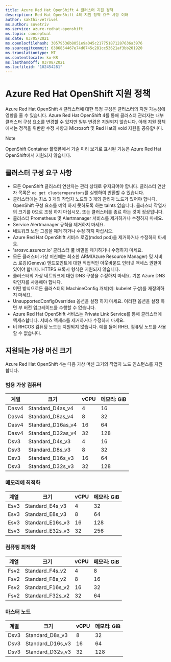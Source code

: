 ```yaml
---
title: Azure Red Hat OpenShift 4 클러스터 지원 정책
description: Red Hat OpenShift 4의 지원 정책 요구 사항 이해
author: sakthi-vetrivel
ms.author: suvetriv
ms.service: azure-redhat-openshift
ms.topic: conceptual
ms.date: 03/05/2021
ms.openlocfilehash: 30579536b8051e9a045c217751871287636a3976
ms.sourcegitcommit: 6386854467e74d0745c281cc53621af3bb201920
ms.translationtype: MT
ms.contentlocale: ko-KR
ms.lasthandoff: 03/08/2021
ms.locfileid: "102454281"
---
```

# <a name="azure-red-hat-openshift-support-policy"></a>Azure Red Hat OpenShift 지원 정책

Azure Red Hat OpenShift 4 클러스터에 대한 특정 구성은 클러스터의 지원 가능성에 영향을 줄 수 있습니다. Azure Red Hat OpenShift 4를 통해 클러스터 관리자는 내부 클러스터 구성 요소를 변경할 수 있지만 일부 변경은 지원되지 않습니다. 아래 지원 정책에서는 정책을 위반한 수정 사항과 Microsoft 및 Red Hat의 void 지원을 공유합니다.

> [!NOTE]
> OpenShift Container 플랫폼에서 기술 미리 보기로 표시된 기능은 Azure Red Hat OpenShift에서 지원되지 않습니다.

## <a name="cluster-configuration-requirements"></a>클러스터 구성 요구 사항

* 모든 OpenShift 클러스터 연산자는 관리 상태로 유지되어야 합니다. 클러스터 연산자 목록은 `oc get clusteroperators`를 실행하여 반환할 수 있습니다.
* 클러스터에는 최소 3 개의 작업자 노드와 3 개의 관리자 노드가 있어야 합니다. OpenShift 구성 요소를 예약 하지 못하도록 하는 taints 없습니다. 클러스터 작업자의 크기를 0으로 조정 하지 마십시오. 또는 클러스터를 종료 하는 것이 정상입니다.
* 클러스터 Prometheus 및 Alertmanager 서비스를 제거하거나 수정하지 마세요.
* Service Alertmanager 규칙을 제거하지 마세요.
* 네트워크 보안 그룹을 제거 하거나 수정 하지 마십시오.
* Azure Red Hat OpenShift 서비스 로깅(mdsd pod)을 제거하거나 수정하지 마세요.
* 'arosvc.azurecr.io' 클러스터 풀 비밀을 제거하거나 수정하지 마세요.
* 모든 클러스터 가상 머신에는 최소한 ARM(Azure Resource Manager) 및 서비스 로깅(Geneva) 엔드포인트에 대한 직접적인 아웃바운드 인터넷 액세스 권한이 있어야 합니다.  HTTPS 프록시 형식은 지원되지 않습니다.
* 클러스터의 가상 네트워크에 대한 DNS 구성을 수정하지 마세요. 기본 Azure DNS 확인자를 사용해야 합니다.
* 어떤 방식으로든 클러스터의 MachineConfig 개체(예: kubelet 구성)를 재정의하지 마세요.
* UnsupportedConfigOverrides 옵션을 설정 하지 마세요. 이러한 옵션을 설정 하면 부 버전 업그레이드를 수행할 수 없습니다.
* Azure Red Hat OpenShift 서비스는 Private Link Service를 통해 클러스터에 액세스합니다.  서비스 액세스를 제거하거나 수정하지 마세요.
* 비 RHCOS 컴퓨팅 노드는 지원되지 않습니다. 예를 들어 RHEL 컴퓨팅 노드를 사용할 수 없습니다.

## <a name="supported-virtual-machine-sizes"></a>지원되는 가상 머신 크기

Azure Red Hat OpenShift 4는 다음 가상 머신 크기의 작업자 노드 인스턴스를 지원합니다.

### <a name="general-purpose"></a>범용 가상 컴퓨터

|계열|크기|vCPU|메모리: GiB|
|-|-|-|-|
|Dasv4|Standard_D4as_v4|4|16|
|Dasv4|Standard_D8as_v4|8|32|
|Dasv4|Standard_D16as_v4|16|64|
|Dasv4|Standard_D32as_v4|32|128|
|Dsv3|Standard_D4s_v3|4|16|
|Dsv3|Standard_D8s_v3|8|32|
|Dsv3|Standard_D16s_v3|16|64|
|Dsv3|Standard_D32s_v3|32|128|

### <a name="memory-optimized"></a>메모리에 최적화

|계열|크기|vCPU|메모리: GiB|
|-|-|-|-|
|Esv3|Standard_E4s_v3|4|32|
|Esv3|Standard_E8s_v3|8|64|
|Esv3|Standard_E16s_v3|16|128|
|Esv3|Standard_E32s_v3|32|256|

### <a name="compute-optimized"></a>컴퓨팅 최적화

|계열|크기|vCPU|메모리: GiB|
|-|-|-|-|
|Fsv2|Standard_F4s_v2|4|8|
|Fsv2|Standard_F8s_v2|8|16|
|Fsv2|Standard_F16s_v2|16|32|
|Fsv2|Standard_F32s_v2|32|64|

### <a name="master-nodes"></a>마스터 노드

|계열|크기|vCPU|메모리: GiB|
|-|-|-|-|
|Dsv3|Standard_D8s_v3|8|32|
|Dsv3|Standard_D16s_v3|16|64|
|Dsv3|Standard_D32s_v3|32|128|
